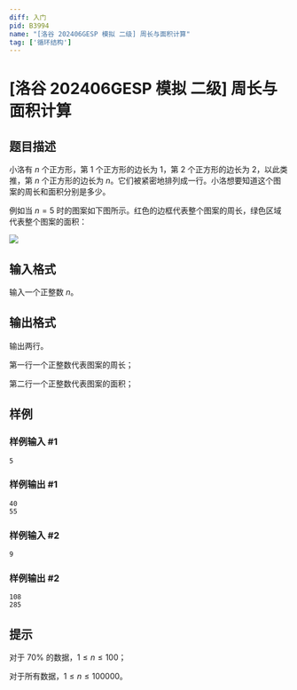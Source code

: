 ```yaml
---
diff: 入门
pid: B3994
name: "[洛谷 202406GESP 模拟 二级] 周长与面积计算"
tag: ['循环结构']
---
```

# [洛谷 202406GESP 模拟 二级] 周长与面积计算
## 题目描述

小洛有 $n$ 个正方形，第 $1$ 个正方形的边长为 $1$，第 $2$ 个正方形的边长为 $2$，以此类推，第 $n$ 个正方形的边长为 $n$。它们被紧密地排列成一行。小洛想要知道这个图案的周长和面积分别是多少。

例如当 $n=5$ 时的图案如下图所示。红色的边框代表整个图案的周长，绿色区域代表整个图案的面积：

![](https://cdn.luogu.com.cn/upload/image_hosting/92omqw1x.png)
## 输入格式

输入一个正整数 $n$。
## 输出格式

输出两行。

第一行一个正整数代表图案的周长；

第二行一个正整数代表图案的面积；
## 样例

### 样例输入 #1
```
5
```
### 样例输出 #1
```
40
55
```
### 样例输入 #2
```
9
```
### 样例输出 #2
```
108
285
```
## 提示

对于 $70\%$ 的数据，$1 \leq n \leq 100$；

对于所有数据，$1 \leq n \leq 100000$。
